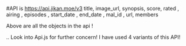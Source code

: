 #API is https://api.jikan.moe/v3
title, image_url, synopsis, score, rated , airing , episodes , start_date ,
end_date , mal_id , url, members

Above are all the objects in the api !


.. Look into Api.js for further concern!
I have used 4 variants of this API!











        